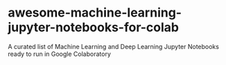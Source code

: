 # awesome-machine-learning-jupyter-notebooks-for-colab
A curated list of Machine Learning and Deep Learning Jupyter Notebooks ready to run in Google Colaboratory
